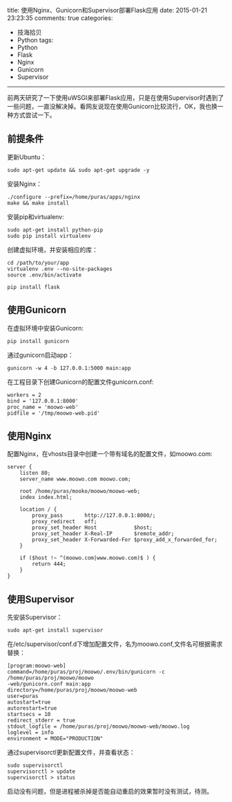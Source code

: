 title: 使用Nginx、Gunicorn和Supervisor部署Flask应用
date: 2015-01-21 23:23:35
comments: true
categories: 
- 技海拾贝
- Python
tags:
- Python
- Flask
- Nginx
- Gunicorn
- Supervisor
---

前两天研究了一下使用uWSGI来部署Flask应用，只是在使用Supervisor时遇到了一些问题，一直没解决掉。看网友说现在使用Gunicorn比较流行，OK，我也换一种方式尝试一下。

<!-- more -->

## 前提条件

更新Ubuntu：

    sudo apt-get update && sudo apt-get upgrade -y

安装Nginx：

    ./configure --prefix=/home/puras/apps/nginx
    make && make install

安装pip和virtualenv:

    sudo apt-get install python-pip
    sudo pip install virtualenv

创建虚拟环境，并安装相应的库：

    cd /path/to/your/app
    virtualenv .env --no-site-packages
    source .env/bin/activate

    pip install flask


## 使用Gunicorn

在虚拟环境中安装Gunicorn:

    pip install gunicorn

通过gunicorn启动app：

    gunicorn -w 4 -b 127.0.0.1:5000 main:app

在工程目录下创建Gunicorn的配置文件gunicorn.conf:

    workers = 2
    bind = '127.0.0.1:8000'
    proc_name = 'moowo-web'
    pidfile = '/tmp/moowo-web.pid'

## 使用Nginx

配置Nginx，在vhosts目录中创建一个带有域名的配置文件，如moowo.com:

    server {
        listen 80;
        server_name www.moowo.com moowo.com;

        root /home/puras/mooko/moowo/moowo-web;
        index index.html;

        location / {
            proxy_pass       http://127.0.0.1:8000/;
            proxy_redirect   off;
            proxy_set_header Host            $host;
            proxy_set_header X-Real-IP       $remote_addr;
            proxy_set_header X-Forwarded-For $proxy_add_x_forwarded_for;
        }

        if ($host !~ ^(moowo.com|www.moowo.com)$ ) {
            return 444;
        }
    }

## 使用Supervisor

先安装Supervisor：

    sudo apt-get install supervisor

在/etc/supervisor/conf.d下增加配置文件，名为moowo.conf,文件名可根据需求替换：

    [program:moowo-web]
    command=/home/puras/proj/moowo/.env/bin/gunicorn -c /home/puras/proj/moowo/moowo
    -web/gunicorn.conf main:app
    directory=/home/puras/proj/moowo/moowo-web
    user=puras
    autostart=true
    autorestart=true
    startsecs = 10
    redirect_stderr = true
    stdout_logfile = /home/puras/proj/moowo/moowo-web/moowo.log
    loglevel = info
    environment = MODE="PRODUCTION"

通过supervisorctl更新配置文件，并查看状态：

    sudo supervisorctl
    supervisorctl > update
    supervisorctl > status

启动没有问题，但是进程被杀掉是否能自动重启的效果暂时没有测试，待测。


